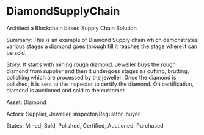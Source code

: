 # DiamondSupplyChain
Architect a Blockchain based Supply Chain Solution

Summary: This is an example of Diamond Supply chain which demonstrates various stages a diamond goes through till it reaches the stage where it can be sold.

Story:
It starts with mining rough diamond. Jeweller buys the rough diamond from supplier and then it undergoes stages as cutting, brutting, polishing which are processed by the jeweller.
Once the diamond is polished, it is sent to the inspector to certify the diamond. 
On certification, diamond is auctioned and sold to the customer.

Asset: Diamond

Actors: Supplier, Jeweller, inspector/Regulator, buyer

States: Mined, Sold, Polished, Certified, Auctioned, Purchased
